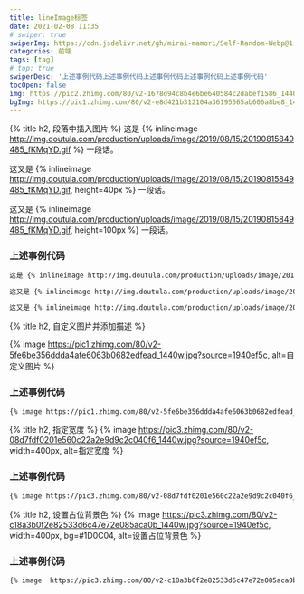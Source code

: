 ```yaml
---
title: lineImage标签
date: 2021-02-08 11:35
# swiper: true
swiperImg: https://cdn.jsdelivr.net/gh/mirai-mamori/Self-Random-Webp@1.0.0/pc/background6.webp
categories: 前端
tags: [tag]
# top: true
swiperDesc: '上述事例代码上述事例代码上述事例代码上述事例代码上述事例代码'
tocOpen: false
img: https://pic2.zhimg.com/80/v2-1678d94c8b4e6be640584c2dabef1586_1440w.jpg?source=1940ef5c
bgImg: https://pic1.zhimg.com/80/v2-e8d421b312104a36195565ab606a8be8_1440w.jpg
---
```

{% title h2, 段落中插入图片 %}
这是 {% inlineimage http://img.doutula.com/production/uploads/image/2019/08/15/20190815849485_fKMqYD.gif %} 一段话。

这又是 {% inlineimage http://img.doutula.com/production/uploads/image/2019/08/15/20190815849485_fKMqYD.gif, height=40px %} 一段话。

这又是 {% inlineimage http://img.doutula.com/production/uploads/image/2019/08/15/20190815849485_fKMqYD.gif, height=100px %} 一段话。

### 上述事例代码
```bash
这是 {% inlineimage http://img.doutula.com/production/uploads/image/2019/08/15/20190815849485_fKMqYD.gif %} 一段话。

这又是 {% inlineimage http://img.doutula.com/production/uploads/image/2019/08/15/20190815849485_fKMqYD.gif, height=40px %} 一段话。

这又是 {% inlineimage http://img.doutula.com/production/uploads/image/2019/08/15/20190815849485_fKMqYD.gif, height=100px %} 一段话。
```
{% title h2, 自定义图片并添加描述 %}

{% image https://pic1.zhimg.com/80/v2-5fe6be356ddda4afe6063b0682edfead_1440w.jpg?source=1940ef5c, alt=自定义图片 %}
### 上述事例代码
```bash
{% image https://pic1.zhimg.com/80/v2-5fe6be356ddda4afe6063b0682edfead_1440w.jpg?source=1940ef5c, alt=自定义图片 %}
```
{% title h2, 指定宽度 %}
{% image https://pic3.zhimg.com/80/v2-08d7fdf0201e560c22a2e9d9c2c040f6_1440w.jpg?source=1940ef5c, width=400px, alt=指定宽度 %}
### 上述事例代码
```bash
{% image https://pic3.zhimg.com/80/v2-08d7fdf0201e560c22a2e9d9c2c040f6_1440w.jpg?source=1940ef5c, width=400px, alt=指定宽度 %}
```
{% title h2, 设置占位背景色 %}
{% image  https://pic3.zhimg.com/80/v2-c18a3b0f2e82533d6c47e72e085aca0b_1440w.jpg?source=1940ef5c, width=400px, bg=#1D0C04, alt=设置占位背景色 %}
### 上述事例代码
```bash
{% image  https://pic3.zhimg.com/80/v2-c18a3b0f2e82533d6c47e72e085aca0b_1440w.jpg?source=1940ef5c, width=400px, bg=#1D0C04, alt=设置占位背景色 %}
```